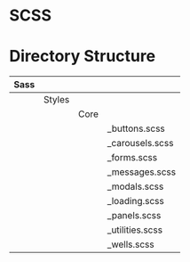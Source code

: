 # SCSS 

# Directory Structure

| Sass |        |      |                 |
|------|:-------|:----:|:----------------|
|      | Styles |      |                 |
|      |        | Core |                 |
|      |        |      | _buttons.scss   |
|      |        |      | _carousels.scss |
|      |        |      | _forms.scss     |
|      |        |      | _messages.scss  |
|      |        |      | _modals.scss    |
|      |        |      | _loading.scss   |
|      |        |      | _panels.scss    |
|      |        |      | _utilities.scss |
|      |        |      | _wells.scss     |
 
